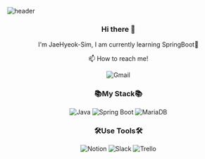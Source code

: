 ![header](https://capsule-render.vercel.app/api?type=waving&color=0:2acaea,100:f0f8ff&height=180&text=SimJH99's%20Github&fontSize=40&animation=fadeIn&fontAlign=33&fontAlignY=40)

<div align=center>
  
### Hi there 👋
I'm JaeHyeok-Sim, I am currently learning SpringBoot🌺
<p></p>
 📫 How to reach me! 
 
![Gmail](https://img.shields.io/badge/Gmail-EA4335.svg?&style=for-the-badge&logo=Gmail&logoColor=white)


### 📚My Stack📚

![Java](https://img.shields.io/badge/Java-007396.svg?&style=for-the-badge&logo=Java&logoColor=white)
![Spring Boot](https://img.shields.io/badge/SpringBoot-6DB33F.svg?&style=for-the-badge&logo=SpringBoot&logoColor=white)
![MariaDB](https://img.shields.io/badge/MariaDB-003545.svg?&style=for-the-badge&logo=MariaDB&logoColor=white)

<p></p>

### 🛠Use Tools🛠

![Notion](https://img.shields.io/badge/Notion-000000.svg?&style=for-the-badge&logo=Notion&logoColor=white)
![Slack](https://img.shields.io/badge/Slack-4A154B.svg?&style=for-the-badge&logo=Slack&logoColor=white)
![Trello](https://img.shields.io/badge/Trello-0052CC.svg?&style=for-the-badge&logo=Trello&logoColor=white)

</div>




